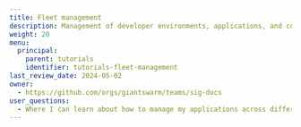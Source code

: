 ```yaml
---
title: Fleet management
description: Management of developer environments, applications, and configurations across different environments.
weight: 20
menu:
  principal:
    parent: tutorials
    identifier: tutorials-fleet-management
last_review_date: 2024-05-02
owner:
  - https://github.com/orgs/giantswarm/teams/sig-docs
user_questions:
  - Where I can learn about how to manage my applications across different environments?
---
```

